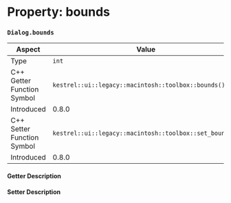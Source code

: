 
# Property: bounds
### `Dialog.bounds`

| Aspect | Value |
| --- | --- |
| Type | `int` |
| C++ Getter Function Symbol | `kestrel::ui::legacy::macintosh::toolbox::bounds()` |
| Introduced | 0.8.0 |
| C++ Setter Function Symbol | `kestrel::ui::legacy::macintosh::toolbox::set_bounds()` |
| Introduced | 0.8.0 |

#### Getter Description

#### Setter Description

